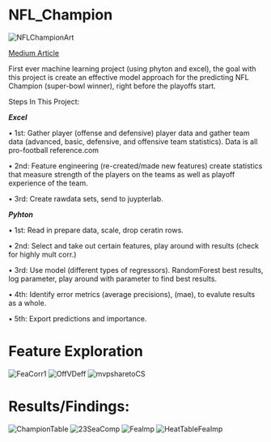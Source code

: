 # NFL_Champion
![NFLChampionArt](https://github.com/allenjake440/NFL_Champion/assets/134075534/f309f497-7753-4939-b163-b71874d544aa)

[Medium Article](https://allenjake440.medium.com/predicting-the-nfl-champion-with-machine-learning-7c6eede5a4d2)


First ever machine learning project (using phyton and excel), the goal with this project is create an effective model approach for the predicting NFL Champion (super-bowl winner), right before the playoffs start. 

Steps In This Project:

**_Excel_**

•	1st: Gather player (offense and defensive) player data and gather team data (advanced, basic, defensive, and offensive team statistics). Data is all pro-football reference.com

•	2nd: Feature engineering (re-created/made new features) create statistics that measure strength of the players on the teams as well as playoff experience of the team.

•	3rd: Create rawdata sets, send to juypterlab.


**_Pyhton_**

•	1st: Read in prepare data, scale, drop ceratin rows.

•	2nd: Select and take out certain features, play around with results (check for highly mult corr.)

•	3rd: Use model (different types of regressors). RandomForest best results, log parameter, play around with parameter to find best results.

•	4th: Identify error metrics (average precisions), (mae), to evalute results as a whole.

•	5th: Export predictions and importance.

# Feature Exploration
![FeaCorr1](https://github.com/allenjake440/NFL_Champion/assets/134075534/8fb273cb-e295-4cdf-9fc9-167bab7d6da5)
![OffVDeff](https://github.com/allenjake440/NFL_Champion/assets/134075534/4c5340ec-2c90-47a1-a1f4-157b568b7896)
![mvpsharetoCS](https://github.com/allenjake440/NFL_Champion/assets/134075534/5f5c78df-3f89-4b8e-b2cc-d82768fb50f3)

# Results/Findings:
![ChampionTable](https://github.com/allenjake440/NFL_Champion/assets/134075534/c6fe68dc-eca3-46c4-9411-7c1ecb0f8e1d)
![23SeaComp](https://github.com/allenjake440/NFL_Champion/assets/134075534/00c79b55-c418-41e5-88f9-e6a8f0b88bb4)
![FeaImp](https://github.com/allenjake440/NFL_Champion/assets/134075534/33412cde-df82-4925-9d31-c4261effbe3d)
![HeatTableFeaImp](https://github.com/allenjake440/NFL_Champion/assets/134075534/bb23e9e8-f268-430f-ade3-171ef0834327)

